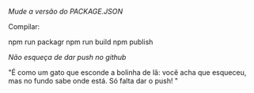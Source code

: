 *Mude a versão do PACKAGE.JSON*

Compilar:

npm run packagr
npm run build
npm publish

*Não esqueça de dar push no github*

"É como um gato que esconde a bolinha de lã: você acha que esqueceu, mas no fundo sabe onde está. Só falta dar o push! "